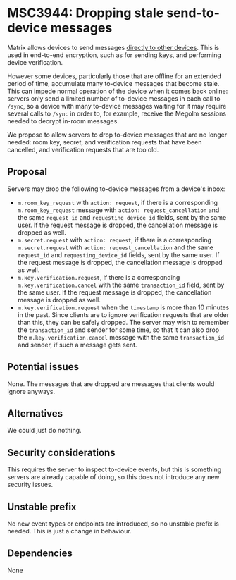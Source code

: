 # MSC3944: Dropping stale send-to-device messages

Matrix allows devices to send messages [directly to other
devices](https://spec.matrix.org/unstable/client-server-api/#send-to-device-messaging).
This is used in end-to-end encryption, such as for sending keys, and performing
device verification.

However some devices, particularly those that are offline for an extended
period of time, accumulate many to-device messages that become stale.  This can
impede normal operation of the device when it comes back online: servers only
send a limited number of to-device messages in each call to `/sync`, so a
device with many to-device messages waiting for it may require several calls to
`/sync` in order to, for example, receive the Megolm sessions needed to decrypt
in-room messages.

We propose to allow servers to drop to-device messages that are no longer
needed: room key, secret, and verification requests that have been cancelled,
and verification requests that are too old.

## Proposal

Servers may drop the following to-device messages from a device's inbox:

- `m.room_key_request` with `action: request`, if there is a corresponding
  `m.room_key_request` message with `action: request_cancellation` and the same
  `request_id` and `requesting_device_id` fields, sent by the same user.  If
  the request message is dropped, the cancellation message is dropped as well.
- `m.secret.request` with `action: request`, if there is a corresponding
  `m.secret.request` with `action: request_cancellation` and the same
  `request_id` and `requesting_device_id` fields, sent by the same user.  If
  the request message is dropped, the cancellation message is dropped as well.
- `m.key.verification.request`, if there is a corresponding
  `m.key.verification.cancel` with the same `transaction_id` field, sent by the
  same user.  If the request message is dropped, the cancellation message is
  dropped as well.
- `m.key.verification.request` when the `timestamp` is more than 10 minutes in
  the past.  Since clients are to ignore verification requests that are older
  than this, they can be safely dropped.  The server may wish to remember the
  `transaction_id` and sender for some time, so that it can also drop the
  `m.key.verification.cancel` message with the same `transaction_id` and
  sender, if such a message gets sent.

## Potential issues

None.  The messages that are dropped are messages that clients would ignore
anyways.

## Alternatives

We could just do nothing.

## Security considerations

This requires the server to inspect to-device events, but this is something
servers are already capable of doing, so this does not introduce any new
security issues.

## Unstable prefix

No new event types or endpoints are introduced, so no unstable prefix is
needed.  This is just a change in behaviour.

## Dependencies

None
